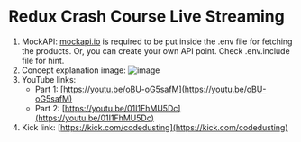 # Redux Crash Course Live Streaming

1. MockAPI: [mockapi.io](https://mockapi.io) is required to be put inside the .env file for fetching the products. Or, you can create your own API point. Check .env.include file for hint.
2. Concept explanation image: ![image](https://github.com/codedusting/react-redux-toolkit/assets/130237132/7a7ecd28-3295-4e46-9af9-693f023764f0)
4. YouTube links:
   - Part 1: [https://youtu.be/oBU-oG5safM](https://youtu.be/oBU-oG5safM)
   - Part 2: [https://youtu.be/01I1FhMU5Dc](https://youtu.be/01I1FhMU5Dc)
5. Kick link: [https://kick.com/codedusting](https://kick.com/codedusting)
